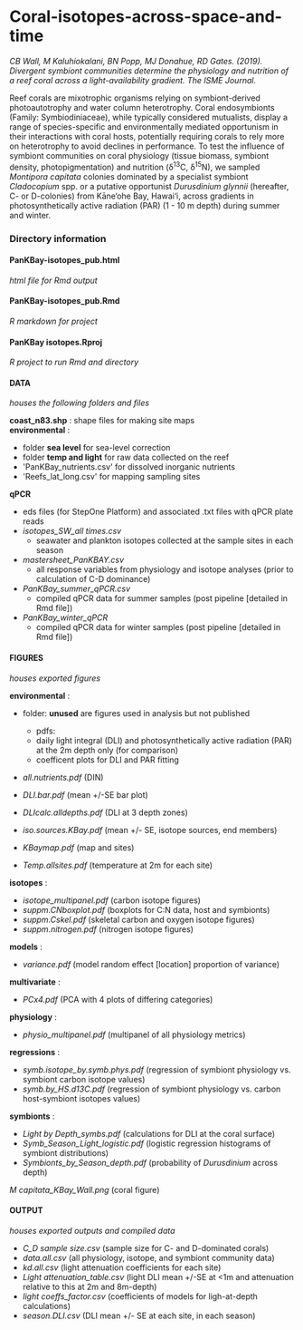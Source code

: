 # Coral-isotopes-across-space-and-time  
  
*CB Wall, M Kaluhiokalani, BN Popp, MJ Donahue, RD Gates. (2019). Divergent symbiont communities determine the physiology and nutrition of a reef coral across a light-availability gradient. The ISME Journal.* 
  
Reef corals are mixotrophic organisms relying on symbiont-derived photoautotrophy and water column heterotrophy. Coral endosymbionts (Family: Symbiodiniaceae), while typically considered mutualists, display a range of species-specific and environmentally mediated opportunism in their interactions with coral hosts, potentially requiring corals to rely more on heterotrophy to avoid declines in performance. To test the influence of symbiont communities on coral physiology (tissue biomass, symbiont density, photopigmentation) and nutrition (δ<sup>13</sup>C, δ<sup>15</sup>N), we sampled *Montipora capitata* colonies dominated by a specialist symbiont *Cladocopium* spp. or a putative opportunist *Durusdinium glynnii* (hereafter, C- or D-colonies) from Kāne‘ohe Bay, Hawai‘i, across gradients in photosynthetically active radiation (PAR) (1 - 10 m depth) during summer and winter.
  
  
### Directory information   
  
#### PanKBay-isotopes_pub.html  
*html file for Rmd output*  
  
#### PanKBay-isotopes_pub.Rmd  
*R markdown for project*  
  
#### PanKBay isotopes.Rproj  
*R project to run Rmd and directory*  
  
#### DATA 
*houses the following folders and files*  
  
 **coast_n83.shp** : shape files for making site maps  
 **environmental** :  
   - folder **sea level** for sea-level correction  
   - folder **temp and light** for raw data collected on the reef  
   - 'PanKBay_nutrients.csv' for dissolved inorganic nutrients  
   - 'Reefs_lat_long.csv' for mapping sampling sites  
     
 **qPCR**
  - eds files (for StepOne Platform) and associated .txt files with qPCR plate reads  
  - *isotopes_SW_all times.csv*  
    - seawater and plankton isotopes collected at the sample sites in each season  
  - *mastersheet_PanKBAY.csv*  
    - all response variables from physiology and isotope analyses (prior to calculation of C-D dominance)  
  - *PanKBay_summer_qPCR.csv*  
    - compiled qPCR data for summer samples (post pipeline [detailed in Rmd file])  
  - *PanKBay_winter_qPCR*  
    - compiled qPCR data for winter samples (post pipeline [detailed in Rmd file])  
     
#### FIGURES  
*houses exported figures*  
  
**environmental** :  
  - folder: **unused** are figures used in analysis but not published  
     - pdfs:  
      - daily light integral (DLI) and photosynthetically active radiation (PAR) at the 2m depth only (for comparison)  
      - coefficent plots for DLI and PAR fitting  
          
  - *all.nutrients.pdf* (DIN)  
  - *DLI.bar.pdf* (mean +/-SE bar plot)  
  - *DLIcalc.alldepths.pdf* (DLI at 3 depth zones)  
  - *iso.sources.KBay.pdf* (mean +/- SE, isotope sources, end members)  
  - *KBaymap.pdf* (map and sites)  
  - *Temp.allsites.pdf* (temperature at 2m for each site)  
   
 **isotopes** :  
  - *isotope_multipanel.pdf* (carbon isotope figures)  
  - *suppm.CNboxplot.pdf* (boxplots for C:N data, host and symbionts)  
  - *suppm.Cskel.pdf* (skeletal carbon and oxygen isotope figures)  
  - *suppm.nitrogen.pdf* (nitrogen isotope figures)  
    
 **models** :  
  - *variance.pdf* (model random effect [location] proportion of variance)  
    
 **multivariate** :  
  - *PCx4.pdf* (PCA with 4 plots of differing categories)  
   
 **physiology** :   
  - *physio_multipanel.pdf* (multipanel of all physiology metrics)  
    
 **regressions** :  
  - *symb.isotope_by.symb.phys.pdf* (regression of symbiont physiology vs. symbiont carbon isotope values)  
  - *symb.by_HS.d13C.pdf* (regression of symbiont physiology vs. carbon host-symbiont isotopes values)  
    
 **symbionts** :  
  - *Light by Depth_symbs.pdf* (calculations for DLI at the coral surface)  
  - *Symb_Season_Light_logistic.pdf* (logistic regression histograms of symbiont distributions)  
  - *Symbionts_by_Season_depth.pdf* (probability of *Durusdinium* across depth)  
      
  *M capitata_KBay_Wall.png* (coral figure)

#### OUTPUT 
*houses exported outputs and compiled data*
   - *C_D sample size.csv* (sample size for C- and D-dominated corals)  
   - *data.all.csv* (all physiology, isotope, and symbiont community data)  
   - *kd.all.csv* (light attenuation coefficients for each site)  
   - *Light attenuation_table.csv* (light DLI mean +/-SE at <1m and attenuation relative to this at 2m and 8m-depth)  
   - *light coeffs_factor.csv* (coefficients of models for ligh-at-depth calculations)  
   - *season.DLI.csv* (DLI mean +/- SE at each site, in each season)  
   
   
   
 
